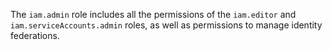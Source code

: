 The `iam.admin` role includes all the permissions of the `iam.editor` and `iam.serviceAccounts.admin` roles, as well as permissions to manage identity federations.